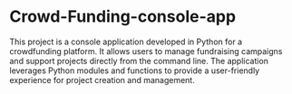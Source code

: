 # Crowd-Funding-console-app
This project is a console application developed in Python for a crowdfunding platform. It allows users to manage fundraising campaigns and support projects directly from the command line. The application leverages Python modules and functions to provide a user-friendly experience for project creation and management.
